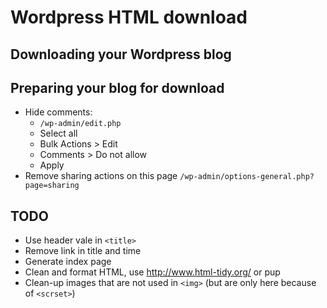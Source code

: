 # Wordpress HTML download


## Downloading your Wordpress blog

## Preparing your blog for download

- Hide comments: 
  * `/wp-admin/edit.php`
  * Select all
  * Bulk Actions > Edit
  * Comments > Do not allow
  * Apply
- Remove sharing actions on this page `/wp-admin/options-general.php?page=sharing`

## TODO

- Use header vale in `<title>`
- Remove link in title and time
- Generate index page
- Clean and format HTML, use http://www.html-tidy.org/ or pup
- Clean-up images that are not used in `<img>` (but are only here because of `<scrset>`)